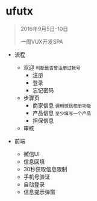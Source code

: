 # ufutx

>
> 2016年9月5日-10日
>
> 一周VUX开发SPA
>

- 流程
  - 欢迎 `判断是否曾注册过帐号`
    - 注册
    - 登录
    - 忘记密码
  - 步骤页
    - 商家信息 `调用微信相册功能`
    - 产品信息 `至少填写一个产品`
    - 担保信息
  - 审核

- 前端
  - 微信UI
  - 信息回填
  - 30秒获取信息限制
  - 手机号验证
  - 自动登录
  - 信息提示弹窗
